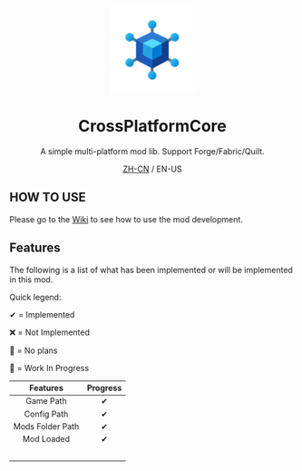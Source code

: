 <div align="center">

<img height="150" src="icon/400x400.png" width="150"/>

# CrossPlatformCore

A simple multi-platform mod lib. Support Forge/Fabric/Quilt.

[ZH-CN](README-zh_cn.md) / EN-US

</div>

## HOW TO USE

Please go to the [Wiki](https://github.com/TexTrueStudio/CrossPlatformCore/wiki) to see how to use the mod development.

## Features

The following is a list of what has been implemented or will be implemented in this mod.

Quick legend:

✔ = Implemented

❌ = Not Implemented

🙅 = No plans

🚧 = Work In Progress



|     Features     | Progress |
|:----------------:|:--------:|
|    Game Path     |    ✔     |
|   Config Path    |    ✔     |
| Mods Folder Path |    ✔     |
|    Mod Loaded    |    ✔     |
|                  |          |
|                  |          |
|                  |          |
|                  |          |
|                  |          |

